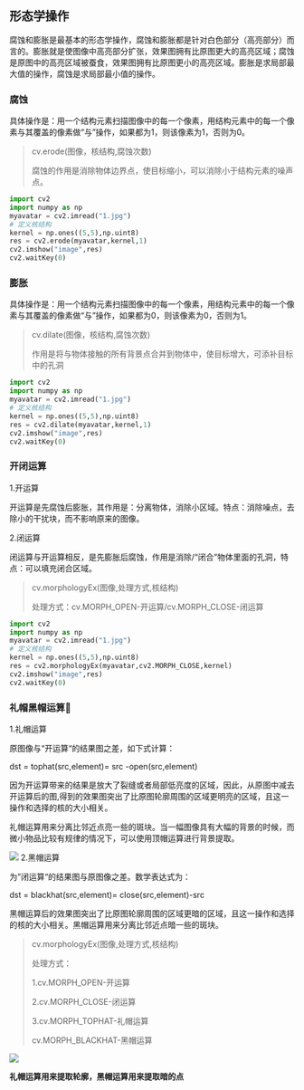 ## 形态学操作
腐蚀和膨胀是最基本的形态学操作，腐蚀和膨胀都是针对白色部分（高亮部分）而言的。膨胀就是使图像中高亮部分扩张，效果图拥有比原图更大的高亮区域；腐蚀是原图中的高亮区域被蚕食，效果图拥有比原图更小的高亮区域。膨胀是求局部最大值的操作，腐蚀是求局部最小值的操作。

### 腐蚀
具体操作是：用一个结构元素扫描图像中的每一个像素，用结构元素中的每一个像素与其覆盖的像素做“与”操作，如果都为1，则该像素为1，否则为0。

>cv.erode(图像，核结构,腐蚀次数)
> 
> 腐蚀的作用是消除物体边界点，使目标缩小，可以消除小于结构元素的噪声点。

```python
import cv2
import numpy as np
myavatar = cv2.imread("1.jpg")
# 定义核结构
kernel = np.ones((5,5),np.uint8)
res = cv2.erode(myavatar,kernel,1)
cv2.imshow("image",res)
cv2.waitKey(0)

```

### 膨胀
具体操作是：用一个结构元素扫描图像中的每一个像素，用结构元素中的每一个像素与其覆盖的像素做“与”操作，如果都为0，则该像素为0，否则为1。

>cv.dilate(图像，核结构,腐蚀次数)
> 
> 作用是将与物体接触的所有背景点合并到物体中，使目标增大，可添补目标中的孔洞

```python
import cv2
import numpy as np
myavatar = cv2.imread("1.jpg")
# 定义核结构
kernel = np.ones((5,5),np.uint8)
res = cv2.dilate(myavatar,kernel,1)
cv2.imshow("image",res)
cv2.waitKey(0)

```
### 开闭运算
1.开运算

开运算是先腐蚀后膨胀，其作用是：分离物体，消除小区域。特点：消除噪点，去除小的干扰块，而不影响原来的图像。

2.闭运算

闭运算与开运算相反，是先膨胀后腐蚀，作用是消除/“闭合”物体里面的孔洞，特点：可以填充闭合区域。

> cv.morphologyEx(图像,处理方式,核结构)
> 
> 处理方式：cv.MORPH_OPEN-开运算/cv.MORPH_CLOSE-闭运算
> 

```python
import cv2
import numpy as np
myavatar = cv2.imread("1.jpg")
# 定义核结构
kernel = np.ones((5,5),np.uint8)
res = cv2.morphologyEx(myavatar,cv2.MORPH_CLOSE,kernel)
cv2.imshow("image",res)
cv2.waitKey(0)

```

### 礼帽黑帽运算🎩
1.礼帽运算

原图像与“开运算“的结果图之差，如下式计算：

dst = tophat(src,element)= src -open(src,element)

因为开运算带来的结果是放大了裂缝或者局部低亮度的区域，因此，从原图中减去开运算后的图,得到的效果图突出了比原图轮廓周围的区域更明亮的区域，且这一操作和选择的核的大小相关。

礼帽运算用来分离比邻近点亮一些的斑块。当一幅图像具有大幅的背景的时候，而微小物品比较有规律的情况下，可以使用顶帽运算进行背景提取。

![](D:\project\study\cvpy\notes\images\limao.jpg)
2.黑帽运算

为”闭运算“的结果图与原图像之差。数学表达式为：

dst = blackhat(src,element)= close(src,element)-src

黑帽运算后的效果图突出了比原图轮廓周围的区域更暗的区域，且这一操作和选择的核的大小相关。黑帽运算用来分离比邻近点暗一些的斑块。

> cv.morphologyEx(图像,处理方式,核结构)
> 
> 处理方式：
> 
> 1.cv.MORPH_OPEN-开运算
> 
> 2.cv.MORPH_CLOSE-闭运算
> 
> 3.cv.MORPH_TOPHAT-礼帽运算
> 
> cv.MORPH_BLACKHAT-黑帽运算

![](D:\project\study\cvpy\notes\images\heimao.jpg)

**礼帽运算用来提取轮廓，黑帽运算用来提取暗的点**

